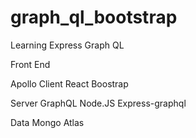 # graph_ql_bootstrap
Learning Express Graph QL

Front End

Apollo Client
React
Boostrap

Server
GraphQL
Node.JS
Express-graphql

Data
Mongo
Atlas
